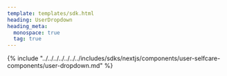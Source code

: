 ```yaml
---
template: templates/sdk.html
heading: UserDropdown
heading_meta:
  monospace: true
  tag: true
---
```

{% include "../../../../../../../includes/sdks/nextjs/components/user-selfcare-components/user-dropdown.md" %}
